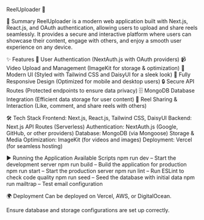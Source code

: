 ReelUploader 🎥

📝 Summary
ReelUploader is a modern web application built with Next.js, React.js, and OAuth authentication, allowing users to upload and share reels seamlessly. It provides a secure and interactive platform where users can showcase their content, engage with others, and enjoy a smooth user experience on any device.


✨ Features
🔐 User Authentication (NextAuth.js with OAuth providers)
📹 Video Upload and Management (ImageKit for storage & optimization)
🎨 Modern UI (Styled with Tailwind CSS and DaisyUI for a sleek look)
📱 Fully Responsive Design (Optimized for mobile and desktop users)
🔒 Secure API Routes (Protected endpoints to ensure data privacy)
🗄️ MongoDB Database Integration (Efficient data storage for user content)
🔄 Reel Sharing & Interaction (Like, comment, and share reels with others)

🛠 Tech Stack
Frontend: Next.js, React.js, Tailwind CSS, DaisyUI
Backend: Next.js API Routes (Serverless)
Authentication: NextAuth.js (Google, GitHub, or other providers)
Database: MongoDB (via Mongoose)
Storage & Media Optimization: ImageKit (for videos and images)
Deployment: Vercel (for seamless hosting)


▶ Running the Application
Available Scripts
npm run dev – Start the development server
npm run build – Build the application for production
npm run start – Start the production server
npm run lint – Run ESLint to check code quality
npm run seed – Seed the database with initial data
npm run mailtrap – Test email configuration

🌍 Deployment
Can be deployed on Vercel, AWS, or DigitalOcean.

Ensure database and storage configurations are set up correctly.
